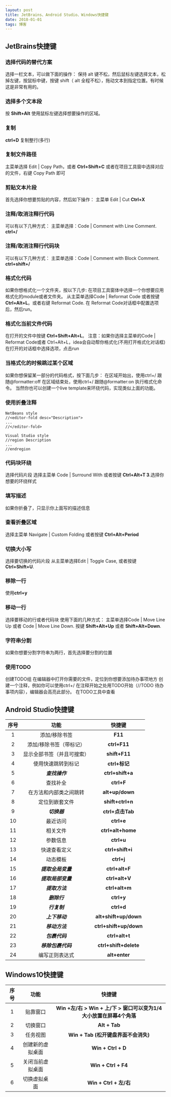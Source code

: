 ```yaml
---
layout: post
title: JetBrains、Android Studio、Windows快捷键
date: 2018-01-01
tags: 博客
---
```



## JetBrains快捷键

### 选择代码的替代方案
选择一栏文本，可以做下面的操作：
保持 alt 键不松，然后鼠标左键选择文本，松掉左键，按鼠标中键，按键 shift（ alt 全程不松），拖动文本到指定位置。有时候这是非常有用的。

### 选择多个文本段
按 **Shift+Alt** 使用鼠标左键选择想要操作的区域。

### 复制
**ctrl+D** 复制整行(多行)

### 复制文件路径
主菜单选择 Edit | Copy Path，或者 **Ctrl+Shift+C** 或者在项目工具窗中选择对应的文件，右键 Copy Path 即可

### 剪贴文本片段
首先选择你想要剪贴的内容，然后如下操作：
主菜单 Edit | Cut
**Ctrl+X**

### 注释/取消注释行代码
可以有以下几种方式：
主菜单选择：Code | Comment with Line Comment.
**ctrl+/**

### 注释/取消注释行代码块
可以有以下几种方式：
主菜单选择：Code | Comment with Block Comment.
**ctrl+shift+/**

### 格式化代码
如果你想格式化一个文件夹，按以下几步:
在项目工具窗体中选择一个你想要应用格式化的module或者文件夹。
从主菜单选择Code | Reformat Code 或者按键 **Ctrl+Alt+L**。或者右键 Reformat Code.
在 Reformat Code对话框中配置选项后，然后run。

### 格式化当前文件代码
在打开的文件中按键 **Ctrl+Shift+Alt+L**。
注意：如果你选择主菜单的Code | Reformat Code或者 Ctrl+Alt+L，idea会自动帮你格式化(不用打开格式化对话框) 在打开的对话框中选择选项，点击run

### 当格式化的时候跳过某个区域
如果你想保留某一部分的代码格式，按下面几步：
在区域开始出，使用ctrl+/ 跟随@formatter:off
在区域结束处，使用ctrl+/ 跟随@formatter:on
执行格式化命令。
当然你也可以创建一个live template来环绕代码，实现类似上面的功能。

### 使用折叠注释
    NetBeans style
    //<editor-fold desc="Description">
    ...
    //</editor-fold>
    
    Visual Studio style
    //region Description
    ...
    //endregion

### 代码块环绕
选择代码片段
选择主菜单 Code | Surround With 或者按键 **Ctrl+Alt+T 3**.选择你想要的环绕样式

### 填写描述
如果你折叠了，只显示你上面写的描述信息

### 查看折叠区域
选择主菜单 Navigate | Custom Folding 或者按键 **Ctrl+Alt+Period**

### 切换大小写
选择要切换的代码片段
从主菜单选择Edit | Toggle Case, 或者按键 **Ctrl+Shift+U**.

### 移除一行
使用**ctrl+y**

### 移动一行
选择要移动的行或者代码块 使用下面的几种方式：
主菜单选择Code | Move Line Up 或者 Code | Move Line Down.
按键 **Shift+Alt+Up** 或者 **Shift+Alt+Down**.

### 字符串分割
如果你想要分割字符串为两行，首先选择要分割的位置

### 使用TODO
创建TODO组
在编辑器中打开你需要的文件，定位到你想要添加待办事项地方
创建一个注释，例如你可以使用ctrl+/
在注释开始之处用TODO开始（//TODO 待办事项内容），编辑器会高亮此部分。
在TODO工具中查看


## Android Studio快捷键

序号|功能|快捷键
:-:|:--:|:---:
1|添加/移除书签|**F11**
2|添加/移除书签（带标记）|**ctrl+F11**
3|显示全部书签（并且可搜索）|**shift+F11**
4|使用快速跳转到标记|**ctrl+标记**
5|***查找操作***|**ctrl+shift+a**
6|查找补全|**ctrl+F**
7|在方法和内部类之间跳转|**alt+up/down**
8|定位到嵌套文件|**shift+ctrl+n**
9|***切换器***|**ctrl+点击Tab**
10|最近访问|**ctrl+e**
11|相关文件|**ctrl+alt+home**
12|参数信息|**ctrl+u**
13|快速查看定义|**ctrl+shift+i**
14|动态模板|**ctrl+j**
15|***提取全局变量***|**ctrl+alt+F**
16|***提取局部变量***|**ctrl+alt+V**
17|***提取方法***|**ctrl+alt+m**
18|***删除行***|**ctrl+y**
19|***行复制***|**ctrl+d**
20|***上下移动***|**alt+shift+up/down**
21|***移动方法***|**ctrl+shift+up/down**
22|***包裹代码***|**ctrl+alt+t**
23|***移除包裹代码***|**ctrl+shift+delete**
24|编写正则表达式|**alt+enter**


## Windows10快捷键

序号|功能|快捷键
:-:|:--:|:---:
1|贴靠窗口|**Win +左/右 > Win + 上/下 > 窗口可以变为1/4大小放置在屏幕4个角落**
2|切换窗口|**Alt + Tab**
3|任务视图|**Win + Tab (松开键盘界面不会消失)**
4|创建新的虚拟桌面|**Win + Ctrl + D**
5|关闭当前虚拟桌面|**Win + Ctrl + F4**
6|切换虚拟桌面|**Win + Ctrl + 左/右**

